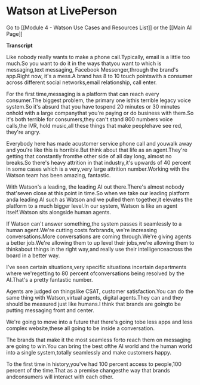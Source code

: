 # Watson at LivePerson

Go to [[Module 4 - Watson Use Cases and Resources List]] or the [[Main AI Page]]

**Transcript**

Like nobody really wants to make a phone call.Typically, email is a little too much.So you want to do it in the ways thatyou want to which is messaging,text messaging, Facebook Messenger,through the brand's app.Right now, it's a mess.A brand has 8 to 10 touch pointswith a consumer across different social networks,email relationship, call enter.

For the first time,messaging is a platform that can reach every consumer.The biggest problem, the primary one isthis terrible legacy voice system.So it's absurd that you have tospend 20 minutes or 30 minutes onhold with a large companythat you're paying or do business with them.So it's both terrible for consumers,they can't stand 800 numbers voice calls,the IVR, hold music,all these things that make peoplehave see red, they're angry.

Everybody here has made acustomer service phone call and youwalk away and you're like this is horrible.But think about that life as an agent.They're getting that constantly fromthe other side of all day long, almost no breaks.So there's heavy attrition in that industry,it's upwards of 40 percent in some cases which is a very,very large attrition number.Working with the Watson team has been amazing, fantastic.

With Watson's a leading, the leading AI out there.There's almost nobody that'seven close at this point in time.So when we take our leading platform anda leading AI such as Watson and we pulled them together,it elevates the platform to a much bigger level.In our system, Watson is like an agent itself.Watson sits alongside human agents.

If Watson can't answer something,the system passes it seamlessly to a human agent.We're cutting costs forbrands, we're increasing conversations.More conversations are coming through.We're giving agents a better job.We're allowing them to up level their jobs,we're allowing them to thinkabout things in the right way,and really use their intelligenceacross the board in a better way.

I've seen certain situations,very specific situations incertain departments where we'regetting to 80 percent ofconversations being resolved by the AI.That's a pretty fantastic number.

Agents are judged on thingslike CSAT, customer satisfaction.You can do the same thing with Watson,virtual agents, digital agents.They can and they should be measured just like humans.I think that brands are goingto be putting messaging front and center.

We're going to move into a future that there's going tobe less apps and less complex website,these all going to be inside a conversation.

The brands that make it the most seamless forto reach them on messaging are going to win.You can bring the best ofthe AI world and the human world into a single system,totally seamlessly and make customers happy.

To the first time in history,you've had 100 percent access to people,100 percent of the time.That as a premise changesthe way that brands andconsumers will interact with each other. 